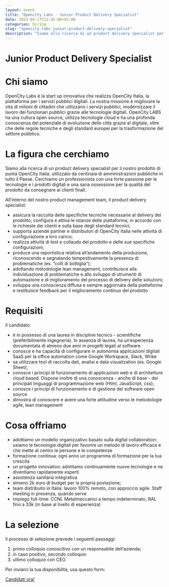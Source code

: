 ```yaml
---
layout: event
title: "Opencity Labs - Junior Product Delivery Specialist"
date: 2023-04-17T12:45:00+02:00
categories: hiring
slug: "opencity-labs-junior-product-delivery-specialist"
description: "Siamo alla ricerca di un product delivery specialist per il nostro prodotto di punta OpenCity Italia, utilizzato da centinaia di amministrazioni pubbliche in tutto il Paese. Cerchiamo un professionista con una forte passione per le tecnologie e i prodotti digitali e una sana ossessione per la qualità del prodotto da consegnare ai clienti finali."
---
```


# Junior Product Delivery Specialist

# Chi siamo

OpenCity Labs è la start up innovativa che realizza OpenCity Italia, la piattaforma per i servizi pubblici digitali. La nostra missione è migliorare la vita di milioni di cittadini che utilizzano i servizi pubblici, modernizzare il lavoro dei funzionari pubblici grazie alle tecnologie digitali. OpenCity LABS ha una cultura open source, utilizza tecnologie cloud e ha una profonda conoscenza del potenziale di evoluzione delle città grazie al digitale, oltre che delle regole tecniche e degli standard europei per la trasformazione del settore pubblico.

# La figura che cerchiamo

Siamo alla ricerca di un product delivery specialist per il nostro prodotto di punta OpenCity Italia, utilizzato da centinaia di amministrazioni pubbliche in tutto il Paese. Cerchiamo un professionista con una forte passione per le tecnologie e i prodotti digitali e una sana ossessione per la qualità del prodotto da consegnare ai clienti finali.

All’interno del nostro product management team, il product delivery specialist:

- assicura la raccolta delle specifiche tecniche necessarie al delivery del prodotto; configura e attiva le istanze delle piattaforma, in accordo con le richieste dei clienti e sulla base degli standard tecnici;
- supporta aziende partner e distributori di OpenCity Italia nelle attività di configurazione a loro carico;
- realizza attività di test e collaudo del prodotto e delle sue specifiche configurazioni;
- produce una reportistica relativa all’andamento della produzione, riconoscendo e segnalando tempestivamente la presenza di problematiche (es. “colli di bottiglia”);
- adottando metodologie lean management, contribuisce alla individuazione di problematiche e allo sviluppo di strumenti di automazione e di miglioramento del processo di delivery delle soluzioni;
- sviluppa una conoscenza diffusa e sempre aggiornata della piattaforma e restituisce feedback per il miglioramento continuo del prodotto

# Requisiti

Il candidato:

- è in possesso di una laurea in discipline tecnico - scientifiche (preferibilmente ingegneria). In assenza di laurea, ha un’esperienza documentata di almeno due anni in progetti legati al software
- conosce e ha capacità di configurare in autonomia applicazioni digitali SaaS per la office automation come Google Workspace, Slack, Wrike
- sa utilizzare tool di raccolta dati, analisi e data visualization (es. Google Sheet);
- conosce i principi di funzionamento di applicazioni web e di architetture cloud based. Dispone inoltre di una conoscenza - anche di base - dei principali linguaggi di programmazione web (Html, JavaScript, css);
- conosce i principi di funzionamento e di gestione del software open source
- dimostra di conoscere e avere una forte attitudine verso le metodologie agile, lean management

# Cosa offriamo

- adottiamo un modello organizzativo basato sulla digital collaboration: usiamo le tecnologie digitali per favorire un metodo di lavoro efficace e che mette al centro le persone e le competenze
- formazione continua: ogni anno un programma di formazione per la tua crescita
- un progetto innovativo: adottiamo continuamente nuove tecnologie e ne diventiamo rapidamente esperti
- assistenza sanitaria integrativa
- almeno 2k euro di budget per la propria postazione;
- team distribuito in Italia: lavoro 100% remoto, con approccio agile. Staff meeting in presenza, quando serve
- impiego full-time: CCNL Metalmeccanici a tempo indeterminato, RAL fino a 33k (in base al livello di esperienza)

# La selezione

Il processo di selezione prevede i seguenti passaggi:

1. primo colloquio conoscitivo con un responsabile dell’azienda;
2. in caso positivo, secondo colloquio
3. ultimo colloquio con CEO.

Per inviarci la tua disponibilità, usa questo form:

<a class="btn btn-primary text-white btn-lg mt-3" target="_blank" href="https://opencityitalia.it/lavora-con-noi/">Candidati ora!</a>
